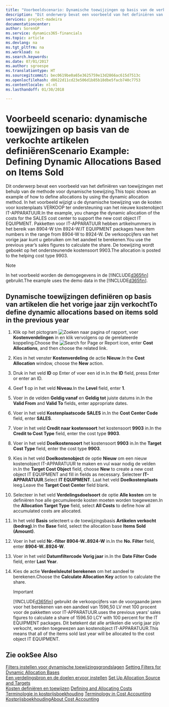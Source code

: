 ```yaml
---
title: "Voorbeeldscenario: Dynamische toewijzingen op basis van de verkochte artikelen definiëren | Microsoft Docs"
description: "Dit onderwerp bevat een voorbeeld van het definiëren van toewijzingen met behulp van de methode voor dynamische toewijzing."
services: project-madeira
documentationcenter: 
author: SorenGP
ms.service: dynamics365-financials
ms.topic: article
ms.devlang: na
ms.tgt_pltfrm: na
ms.workload: na
ms.search.keywords: 
ms.date: 07/01/2017
ms.author: sgroespe
ms.translationtype: HT
ms.sourcegitcommit: bec0619be0a65e3625759e13d2866ac615d7513c
ms.openlocfilehash: d8622d11cd23e506d1b85b18dbe5facb740c7753
ms.contentlocale: nl-nl
ms.lasthandoff: 01/30/2018

---
```

# <a name="scenario-example-defining-dynamic-allocations-based-on-items-sold"></a><span data-ttu-id="6fafb-103">Voorbeeld scenario: dynamische toewijzingen op basis van de verkochte artikelen definiëren</span><span class="sxs-lookup"><span data-stu-id="6fafb-103">Scenario Example: Defining Dynamic Allocations Based on Items Sold</span></span>
<span data-ttu-id="6fafb-104">Dit onderwerp bevat een voorbeeld van het definiëren van toewijzingen met behulp van de methode voor dynamische toewijzing.</span><span class="sxs-lookup"><span data-stu-id="6fafb-104">This topic shows an example of how to define allocations by using the dynamic allocation method.</span></span> <span data-ttu-id="6fafb-105">In het voorbeeld wijzigt u de dynamische toewijzing van de kosten voor kostenplaats VERKOOP ter ondersteuning van het nieuwe kostenobject IT-APPARATUUR.</span><span class="sxs-lookup"><span data-stu-id="6fafb-105">In the example, you change the dynamic allocation of the costs for the SALES cost center to support the new cost object IT EQUIPMENT.</span></span> <span data-ttu-id="6fafb-106">Pakketten voor IT-APPARATUUR hebben artikelnummers in het bereik van 8904-W t/m 8924-W.</span><span class="sxs-lookup"><span data-stu-id="6fafb-106">IT EQUIPMENT packages have item numbers in the range from 8904-W to 8924-W.</span></span> <span data-ttu-id="6fafb-107">De verkoopcijfers van het vorige jaar kunt u gebruiken om het aandeel te berekenen.</span><span class="sxs-lookup"><span data-stu-id="6fafb-107">You use the previous year’s sales figures to calculate the share.</span></span> <span data-ttu-id="6fafb-108">De toewijzing wordt geboekt op het ondersteunende kostensoort 9903.</span><span class="sxs-lookup"><span data-stu-id="6fafb-108">The allocation is posted to the helping cost type 9903.</span></span>  

> [!NOTE]  
>  <span data-ttu-id="6fafb-109">In het voorbeeld worden de demogegevens in de [!INCLUDE[d365fin](includes/d365fin_md.md)] gebruikt.</span><span class="sxs-lookup"><span data-stu-id="6fafb-109">The example uses the demo data in the [!INCLUDE[d365fin](includes/d365fin_md.md)].</span></span>  

## <a name="to-define-dynamic-allocations-based-on-items-sold-in-the-previous-year"></a><span data-ttu-id="6fafb-110">Dynamische toewijzingen definiëren op basis van artikelen die het vorige jaar zijn verkocht</span><span class="sxs-lookup"><span data-stu-id="6fafb-110">To define dynamic allocations based on items sold in the previous year</span></span>  

1.  <span data-ttu-id="6fafb-111">Klik op het pictogram ![Zoeken naar pagina of rapport](media/ui-search/search_small.png "pictogram Zoeken naar pagina of rapport"), voer **Kostenverdelingen** in en klik vervolgens op de gerelateerde koppeling.</span><span class="sxs-lookup"><span data-stu-id="6fafb-111">Choose the ![Search for Page or Report](media/ui-search/search_small.png "Search for Page or Report icon") icon, enter **Cost Allocations**, and then choose the related link.</span></span>  
2.  <span data-ttu-id="6fafb-112">Kies in het venster **Kostenverdeling** de actie **Nieuw**.</span><span class="sxs-lookup"><span data-stu-id="6fafb-112">In the **Cost Allocation** window, choose the **New** action.</span></span>  
3.  <span data-ttu-id="6fafb-113">Druk in het veld **ID** op Enter of voer een id in.</span><span class="sxs-lookup"><span data-stu-id="6fafb-113">In the **ID** field, press Enter or enter an ID.</span></span>  
4.  <span data-ttu-id="6fafb-114">Geef **1** op in het veld **Niveau**.</span><span class="sxs-lookup"><span data-stu-id="6fafb-114">In the **Level** field, enter **1**.</span></span>  
5.  <span data-ttu-id="6fafb-115">Voer in de velden **Geldig vanaf** en **Geldig tot** juiste datums in.</span><span class="sxs-lookup"><span data-stu-id="6fafb-115">In the **Valid From** and **Valid To** fields, enter appropriate dates.</span></span>  
6.  <span data-ttu-id="6fafb-116">Voer in het veld **Kostenplaatscode** **SALES** in.</span><span class="sxs-lookup"><span data-stu-id="6fafb-116">In the **Cost Center Code** field, enter **SALES**.</span></span>  
7.  <span data-ttu-id="6fafb-117">Voer in het veld **Credit naar kostensoort** het kostensoort **9903** in.</span><span class="sxs-lookup"><span data-stu-id="6fafb-117">In the **Credit to Cost Type** field, enter the cost type **9903**.</span></span>  
8.  <span data-ttu-id="6fafb-118">Voer in het veld **Doelkostensoort** het kostensoort **9903** in.</span><span class="sxs-lookup"><span data-stu-id="6fafb-118">In the **Target Cost Type** field, enter the cost type **9903**.</span></span>  
9. <span data-ttu-id="6fafb-119">Kies in het veld **Doelkostenobject** de optie **Nieuw** om een nieuw kostenobject IT-APPARATUUR te maken en vul waar nodig de velden in.</span><span class="sxs-lookup"><span data-stu-id="6fafb-119">In the **Target Cost Object** field, choose **New** to create a new cost object IT EQUIPMENT and fill in fields as necessary.</span></span> <span data-ttu-id="6fafb-120">Selecteer **IT-APPARATUUR**.</span><span class="sxs-lookup"><span data-stu-id="6fafb-120">Select **IT EQUIPMENT**.</span></span> <span data-ttu-id="6fafb-121">Laat het veld **Doelkostenplaats** leeg.</span><span class="sxs-lookup"><span data-stu-id="6fafb-121">Leave the **Target Cost Center** field blank.</span></span>  
10. <span data-ttu-id="6fafb-122">Selecteer in het veld **Verdelingsdoelsoort** de optie **Alle kosten** om te definiëren hoe alle gecumuleerde kosten moeten worden toegewezen.</span><span class="sxs-lookup"><span data-stu-id="6fafb-122">In the **Allocation Target Type** field, select **All Costs** to define how all accumulated costs are allocated.</span></span>  
11. <span data-ttu-id="6fafb-123">In het veld **Basis** selecteert u de toewijzingsbasis **Artikelen verkocht (bedrag)**.</span><span class="sxs-lookup"><span data-stu-id="6fafb-123">In the **Base** field, select the allocation base **Items Sold (Amount)**.</span></span>  
12. <span data-ttu-id="6fafb-124">Voer in het veld **Nr.-filter** **8904-W..8924-W** in.</span><span class="sxs-lookup"><span data-stu-id="6fafb-124">In the **No. Filter** field, enter **8904-W..8924-W**.</span></span>  
13. <span data-ttu-id="6fafb-125">Voer in het veld **Datumfiltercode** **Vorig jaar** in.</span><span class="sxs-lookup"><span data-stu-id="6fafb-125">In the **Date Filter Code** field, enter **Last Year**.</span></span>  
14. <span data-ttu-id="6fafb-126">Kies de actie **Verdeelsleutel berekenen** om het aandeel te berekenen.</span><span class="sxs-lookup"><span data-stu-id="6fafb-126">Choose the **Calculate Allocation Key** action to calculate the share.</span></span>  

    > [!IMPORTANT]  
    >  [!INCLUDE[d365fin](includes/d365fin_md.md)] <span data-ttu-id="6fafb-127"> gebruikt de verkoopcijfers van de voorgaande jaren voor het berekenen van een aandeel van 1596,50 LV met 100 procent voor de pakketten voor IT-APPARATUUR.</span><span class="sxs-lookup"><span data-stu-id="6fafb-127">uses the previous years’ sales figures to calculate a share of 1596.50 LCY with 100 percent for the IT EQUIPMENT packages.</span></span> <span data-ttu-id="6fafb-128">Dit betekent dat alle artikelen die vorig jaar zijn verkocht, worden toegewezen aan kostenobject IT-APPARATUUR.</span><span class="sxs-lookup"><span data-stu-id="6fafb-128">This means that all of the items sold last year will be allocated to the cost object IT EQUIPMENT.</span></span>  

## <a name="see-also"></a><span data-ttu-id="6fafb-129">Zie ook</span><span class="sxs-lookup"><span data-stu-id="6fafb-129">See Also</span></span>  
 <span data-ttu-id="6fafb-130">[Filters instellen voor dynamische toewijzingsgrondslagen](finance-setting-filters-for-dynamic-allocation-bases.md) </span><span class="sxs-lookup"><span data-stu-id="6fafb-130">[Setting Filters for Dynamic Allocation Bases](finance-setting-filters-for-dynamic-allocation-bases.md) </span></span>  
 <span data-ttu-id="6fafb-131">[Een verdelingsbron en de doelen ervoor instellen](finance-how-to-set-up-allocation-source-and-targets.md) </span><span class="sxs-lookup"><span data-stu-id="6fafb-131">[Set Up Allocation Source and Targets](finance-how-to-set-up-allocation-source-and-targets.md) </span></span>  
 <span data-ttu-id="6fafb-132">[Kosten definiëren en toewijzen](finance-define-and-allocate-costs.md) </span><span class="sxs-lookup"><span data-stu-id="6fafb-132">[Defining and Allocating Costs](finance-define-and-allocate-costs.md) </span></span>  
 <span data-ttu-id="6fafb-133">[Terminologie in kostprijsboekhouding](finance-terminology-in-cost-accounting.md) </span><span class="sxs-lookup"><span data-stu-id="6fafb-133">[Terminology in Cost Accounting](finance-terminology-in-cost-accounting.md) </span></span>  
 [<span data-ttu-id="6fafb-134">Kostprijsboekhouding</span><span class="sxs-lookup"><span data-stu-id="6fafb-134">About Cost Accounting</span></span>](finance-about-cost-accounting.md)

